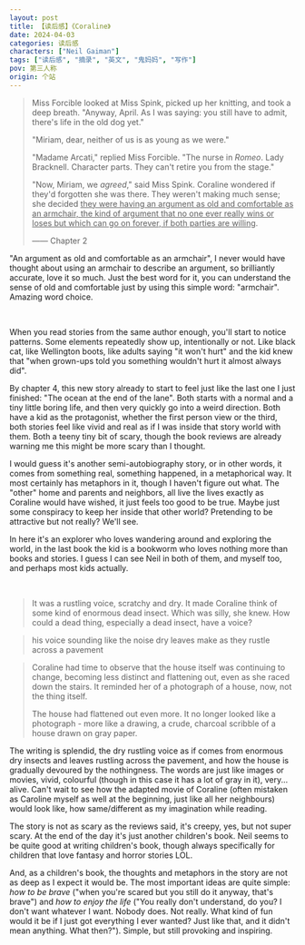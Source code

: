 ```yaml
---
layout: post
title: 【读后感】《Coraline》
date: 2024-04-03
categories: 读后感
characters: ["Neil Gaiman"]
tags: ["读后感", "摘录", "英文", "鬼妈妈", "写作"]
pov: 第三人称
origin: 个站
---
```


> Miss Forcible looked at Miss Spink, picked up her knitting, and took a deep breath. "Anyway, April. As I was saying: you still have to admit, there's life in the old dog yet."
>
> "Miriam, dear, neither of us is as young as we were."
>
> "Madame Arcati," replied Miss Forcible. "The nurse in *Romeo*. Lady Bracknell. Character parts. They can't retire you from the stage."
>
> "Now, Miriam, we *agreed*," said Miss Spink. Coraline wondered if they'd forgotten she was there. They weren't making much sense; she decided <u>they were having an argument as old and comfortable as an armchair, the kind of argument that no one ever really wins or loses but which can go on forever, if both parties are willing</u>.
>
> —— Chapter 2

"An argument as old and comfortable as an armchair", I never would have thought about using an armchair to describe an argument, so brilliantly accurate, love it so much. Just the best word for it, you can understand the sense of old and comfortable just by using this simple word: "armchair". Amazing word choice.

<br>

When you read stories from the same author enough, you'll start to notice patterns. Some elements repeatedly show up, intentionally or not. Like black cat, like Wellington boots, like adults saying "it won't hurt" and the kid knew that "when grown-ups told you something wouldn't hurt it almost always did".

By chapter 4, this new story already to start to feel just like the last one I just finished: "The ocean at the end of the lane". Both starts with a normal and a tiny little boring life, and then very quickly go into a weird direction. Both have a kid as the protagonist, whether the first person view or the third, both stories feel like vivid and real as if I was inside that story world with them. Both a teeny tiny bit of scary, though the book reviews are already warning me this might be more scary than I thought.

I would guess it's another semi-autobiography story, or in other words, it comes from something real, something happened, in a metaphorical way. It most certainly has metaphors in it, though I haven't figure out what. The "other" home and parents and neighbors, all live the lives exactly as Coraline would have wished, it just feels too good to be true. Maybe just some conspiracy to keep her inside that other world? Pretending to be attractive but not really? We'll see.

In here it's an explorer who loves wandering around and exploring the world, in the last book the kid is a bookworm who loves nothing more than books and stories. I guess I can see Neil in both of them, and myself too, and perhaps most kids actually.

<br>

> It was a rustling voice, scratchy and dry. It made Coraline think of some kind of enormous dead insect. Which was silly, she knew. How could a dead thing, especially a dead insect, have a voice?

> his voice sounding like the noise dry leaves make as they rustle across a pavement

> Coraline had time to observe that the house itself was continuing to change, becoming less distinct and flattening out, even as she raced down the stairs. It reminded her of a photograph of a house, now, not the thing itself.
>
> The house had flattened out even more. It no longer looked like a photograph - more like a drawing, a crude, charcoal scribble of a house drawn on gray paper.

The writing is splendid, the dry rustling voice as if comes from enormous dry insects and leaves rustling across the pavement, and how the house is gradually devoured by the nothingness. The words are just like images or movies, vivid, colourful (though in this case it has a lot of gray in it), very... alive. Can't wait to see how the adapted movie of Coraline (often mistaken as Caroline myself as well at the beginning, just like all her neighbours) would look like, how same/different as my imagination while reading.

The story is not as scary as the reviews said, it's creepy, yes, but not super scary. At the end of the day it's just another children's book. Neil seems to be quite good at writing children's book, though always specifically for children that love fantasy and horror stories LOL.

And, as a children's book, the thoughts and metaphors in the story are not as deep as I expect it would be. The most important ideas are quite simple: *how to be brave* ("when you're scared but you still do it anyway, that's brave") and *how to enjoy the life* ("You really don't understand, do you? I don't want whatever I want. Nobody does. Not really. What kind of fun would it be if I just got everything I ever wanted? Just like that, and it didn't mean anything. What then?"). Simple, but still provoking and inspiring.
